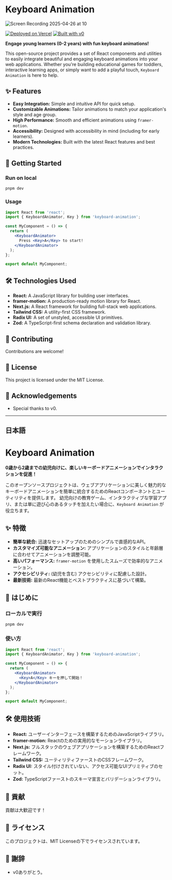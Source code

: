 # Keyboard Animation

![Screen Recording 2025-04-26 at 10](https://github.com/user-attachments/assets/925f0cb4-9195-44fd-8af9-bbc2aed6394b)

[![Deployed on Vercel](https://img.shields.io/badge/Deployed%20on-Vercel-black?style=for-the-badge&logo=vercel)](https://vercel.com/matsubos-projects/v0-keyboard-animation)
[![Built with v0](https://img.shields.io/badge/Built%20with-v0.dev-black?style=for-the-badge)](https://v0.dev/chat/projects/g8Niqi0Ts9N)

**Engage young learners (0-2 years) with fun keyboard animations!**

This open-source project provides a set of React components and utilities to easily integrate beautiful and engaging keyboard animations into your web applications. Whether you're building educational games for toddlers, interactive learning apps, or simply want to add a playful touch, `Keyboard Animation` is here to help.

## ✨ Features

* **Easy Integration:** Simple and intuitive API for quick setup.
* **Customizable Animations:** Tailor animations to match your application's style and age group.
* **High Performance:** Smooth and efficient animations using `framer-motion`.
* **Accessibility:** Designed with accessibility in mind (including for early learners).
* **Modern Technologies:** Built with the latest React features and best practices.

## 🚀 Getting Started

### Run on local

```bash
pnpm dev
````

### Usage

```jsx
import React from 'react';
import { KeyboardAnimator, Key } from 'keyboard-animation';

const MyComponent = () => {
  return (
    <KeyboardAnimator>
      Press <Key>A</Key> to start!
    </KeyboardAnimator>
  );
};

export default MyComponent;
```

## 🛠️ Technologies Used

  * **React:** A JavaScript library for building user interfaces.
  * **framer-motion:** A production-ready motion library for React.
  * **Next.js:** A React framework for building full-stack web applications.
  * **Tailwind CSS:** A utility-first CSS framework.
  * **Radix UI:** A set of unstyled, accessible UI primitives.
  * **Zod:** A TypeScript-first schema declaration and validation library.

## 🤝 Contributing

Contributions are welcome\!

## 📄 License

This project is licensed under the MIT License.

## 🙏 Acknowledgements

  * Special thanks to v0.

-----

## 日本語

# Keyboard Animation

[](https://vercel.com/matsubos-projects/v0-keyboard-animation)
[](https://v0.dev/chat/projects/g8Niqi0Ts9N)

**0歳から2歳までの幼児向けに、楽しいキーボードアニメーションでインタラクションを促進！**

このオープンソースプロジェクトは、ウェブアプリケーションに美しく魅力的なキーボードアニメーションを簡単に統合するためのReactコンポーネントとユーティリティを提供します。 幼児向けの教育ゲーム、インタラクティブな学習アプリ、または単に遊び心のあるタッチを加えたい場合に、`Keyboard Animation` が役立ちます。

## ✨ 特徴

  * **簡単な統合:** 迅速なセットアップのためのシンプルで直感的なAPI。
  * **カスタマイズ可能なアニメーション:** アプリケーションのスタイルと年齢層に合わせてアニメーションを調整可能。
  * **高いパフォーマンス:** `framer-motion` を使用したスムーズで効率的なアニメーション。
  * **アクセシビリティ:** (幼児を含む) アクセシビリティに配慮した設計。
  * **最新技術:** 最新のReact機能とベストプラクティスに基づいて構築。

## 🚀 はじめに

### ローカルで実行

```bash
pnpm dev
```

### 使い方

```jsx
import React from 'react';
import { KeyboardAnimator, Key } from 'keyboard-animation';

const MyComponent = () => {
  return (
    <KeyboardAnimator>
      <Key>A</Key> キーを押して開始！
    </KeyboardAnimator>
  );
};

export default MyComponent;
```

## 🛠️ 使用技術

  * **React:** ユーザーインターフェースを構築するためのJavaScriptライブラリ。
  * **framer-motion:** Reactのための実用的なモーションライブラリ。
  * **Next.js:** フルスタックのウェブアプリケーションを構築するためのReactフレームワーク。
  * **Tailwind CSS:** ユーティリティファーストのCSSフレームワーク。
  * **Radix UI:** スタイル付けされていない、アクセス可能なUIプリミティブのセット。
  * **Zod:** TypeScriptファーストのスキーマ宣言とバリデーションライブラリ。

## 🤝 貢献

貢献は大歓迎です！

## 📄 ライセンス

このプロジェクトは、MIT Licenseの下でライセンスされています。

## 🙏 謝辞

  * v0ありがとう。
